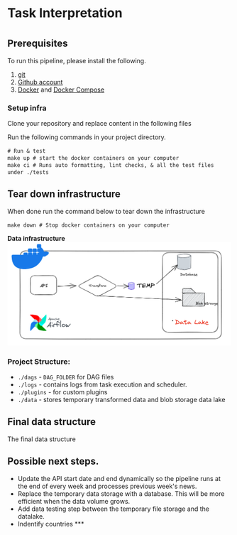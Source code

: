 # Task Interpretation
#

## Prerequisites 
To run this pipeline, please install the following.

1. [git](https://git-scm.com/book/en/v2/Getting-Started-Installing-Git)
2. [Github account](https://github.com/)
3. [Docker](https://docs.docker.com/engine/install/) and [Docker Compose](https://docs.docker.com/compose/install/)


### Setup infra

Clone your repository and replace content in the following files

Run the following commands in your project directory.

```shell
# Run & test
make up # start the docker containers on your computer
make ci # Runs auto formatting, lint checks, & all the test files under ./tests
```

## Tear down infrastructure

When done run the command below to tear down the infrastructure

```shell
make down # Stop docker containers on your computer
```

**Data infrastructure**
![DE Infra](/images/infra.png)



### Project Structure:

* `./dags` - `DAG_FOLDER` for DAG files
* `./logs` - contains logs from task execution and scheduler.
* `./plugins` - for custom plugins
* `./data` - stores temporary transformed data and blob storage data lake

## Final data structure

The final data structure 

## Possible next steps.
* Update the API start date and end dynamically so the pipeline runs at the end of every week and processes previous week's news.
* Replace the temporary data storage with a database. This will be more efficient when the data volume grows.
* Add data testing step between the temporary file storage and the datalake.
* Indentify countries ***








